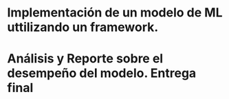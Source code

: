 # Implementación de un modelo de ML uttilizando un framework.
# Análisis y Reporte sobre el desempeño del modelo. Entrega final 

